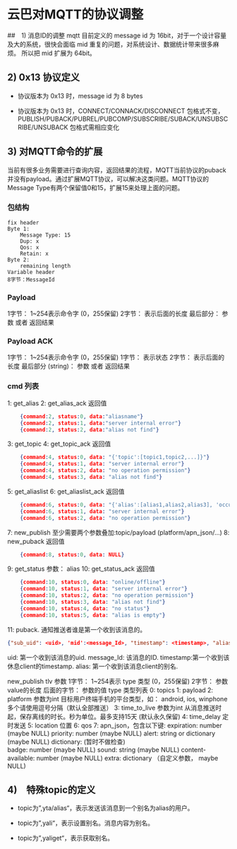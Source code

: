 # 云巴对MQTT的协议调整

##　1) 消息ID的调整
mqtt 目前定义的 message id 为 16bit，对于一个设计容量及大的系统，很快会面临 mid 重复的问题，对系统设计、数据统计带来很多麻烦。 所以把 mid 扩展为 64bit。

## 2) 0x13 协议定义

* 协议版本为 0x13 时，message id 为 8 bytes

* 协议版本为 0x13 时，CONNECT/CONNACK/DISCONNECT 包格式不变，PUBLISH/PUBACK/PUBREL/PUBCOMP/SUBSCRIBE/SUBACK/UNSUBSCRIBE/UNSUBACK 包格式需相应变化

## 3) 对MQTT命令的扩展

当前有很多业务需要进行查询内容，返回结果的流程，MQTT当前协议的puback并没有payload。通过扩展MQTT协议，可以解决这类问题。MQTT协议的Message Type有两个保留值0和15，扩展15来处理上面的问题。

### 包结构

```
fix header
Byte 1: 
    Message Type: 15
    Dup: x
    Qos: x
    Retain: x
Byte 2:
    remaining length
Variable header
8字节：MessageId
```

### Payload
1字节： 1~254表示命令字  (0，255保留)
2字节： 表示后面的长度
最后部分： 参数 或者 返回结果

### Payload ACK

1字节： 1~254表示命令字  (0，255保留)
1字节： 表示状态
2字节： 表示后面的长度
最后部分 (string)： 参数 或者 返回结果

### cmd 列表

1: get_alias
2: get_alias_ack
返回值

```json
    {command:2, status:0, data:"aliasname"}
    {command:2, status:1, data:"server internal error"}
    {command:2, status:2, data:"alias not find"}
```

3: get_topic
4: get_topic_ack
返回值

```json
    {command:4, status:0, data: "{'topic':[topic1,topic2,...]}"}
    {command:4, status:1, data: "server internal error"}
    {command:4, status:2, data: "no operation permission"}
    {command:4, status:3, data: "alias not find"}
```

5: get_aliaslist
6: get_aliaslist_ack
返回值

```json
    {command:6, status:0, data: "{'alias':[alias1,alias2,alias3], 'occupancy': alias_length}"}
    {command:6, status:1, data: "server internal error"}
    {command:6, status:2, data: "no operation permission"}
```

7: new_publish 至少需要两个参数叠加:topic/payload (platform/apn_json/...)
8: new_puback
返回值

```json
    {command:8, status:0, data: NULL}
```

9: get_status
参数： alias
10: get_status_ack
返回值

```json
    {command:10, status:0, data: "online/offline"}
    {command:10, status:1, data: "server internal error"}
    {command:10, status:2, data: "no operation permission"}
    {command:10, status:3, data: "alias not find"}
    {command:10, status:4, data: "no status"}
    {command:10, status:5, data: "alias is empty"}
```

11: puback. 通知推送者谁是第一个收到该消息的。

```json
{"sub_uid": <uid>, 'mid':<message_Id>, "timestamp": <timestamp>, "alias":<aliasName>}
```

uid: 第一个收到该消息的uid.
message_Id: 该消息的ID.
timestamp:第一个收到该休息client的timestamp.
alias: 第一个收到该消息client的别名.

new_publish tlv 参数
1字节： 1~254表示 type 类型  (0，255保留)
2字节： 参数value的长度
后面的字节： 参数的值
type 类型列表
0: topics
1: payload
2: platform 参数为int 目标用户终端手机的平台类型，如： android, ios, winphone 多个请使用逗号分隔（默认全部推送）
3: time_to_live 参数为int 从消息推送时起，保存离线的时长。秒为单位。最多支持15天 (默认永久保留)
4: time_delay 定时发送
5: location 位置
6: qos
7: apn_json，包含以下键:
      expiration: number (maybe NULL)
      priority: number (maybe NULL)
      alert: string or dictionary (maybe NULL) 
            dictionary: (暂时不做检查)  
      badge: number (maybe NULL)
      sound: string (maybe NULL)
      content-available: number (maybe NULL)
      extra:  dictionary （自定义参数， maybe NULL)

## 4)　特殊topic的定义

* topic为”,yta/alias“，表示发送该消息到一个别名为alias的用户。

* topic为”,yali“，表示设置别名。消息内容为别名。

* topic为”,yaliget“，表示获取别名。

